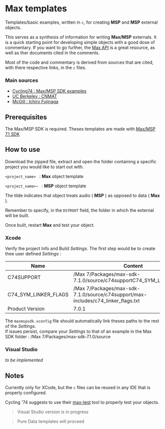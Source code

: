# Max templates

Templates/basic examples, written in ``c``, for creating **MSP** and **MSP** external objects.

This serves as a synthesis of information for writing **Max/MSP** externals. It is a quick starting point for developing simple objects with a good dose of commentary. If you want to go further, the [Max API](https://cycling74.com/sdk/MaxSDK-6.0.4/html/index.html) is a great resource, as well as ther documents cited in the comments.

Most of the code and commentary is derived from sources that are cited, with there respective links, in the ``c`` files.

### Main sources
- [Cycling74 : Max/MSP SDK examples](https://github.com/Cycling74/max6-sdk/tree/master/examples)
- [UC Berkeley : CNMAT](https://github.com/CNMAT/CNMAT-Externs)
- [McGill : Ichiro Fujinaga](http://www.music.mcgill.ca/~ich/classes/mumt402_06/MaxMSPExternalsTutorials/MaxMSPExternalsTutorial3.2.pdf)

## Prerequisites

The Max/MSP SDK is required. Theses templates are made with [Max/MSP 7.1 SDK](https://cycling74.com/downloads/sdk/#.VzpdRpPbvdQ)

## How to use

Download the zipped file, extract and open the folder containing a specific project you would like to start out with.

``<project_name> ``   : **Max** object template

``<project_name>~ ``  : **MSP** object template

The tilde indicates that object treats audio ( **MSP** ) as opposed to data ( **Max** ).

Remember to specify, in the ``DSTROOT`` field, the folder in which the external will be built.

Once built, restart **Max** and test your object.

### Xcode

Verify the project Info and Build *Settings*. The first step would be to create thee user defined *Settings* :


| Name                 | Content                                                                           |
|----------------------|-----------------------------------------------------------------------------------|
| C74SUPPORT           | /Max 7/Packages/max-sdk-7.1.0/source/c74supportC74_SYM_LINKER_FLAGS               |
| C74_SYM_LINKER_FLAGS | /Max 7/Packages/max-sdk-7.1.0/source/c74support/max-includes/c74_linker_flags.txt |
| Product Version      | 7.0.1                                                                             |

The `maxmspsdk.xconfig` file should automatically link theses paths to the rest of the *Settings*.     
If issues persist, compare your *Settings* to that of an example in the Max SDK folder : /Max 7/Packages/max-sdk-7.1.0/source

### Visual Studio

*to be implemented*

## Notes

Currently only for XCode, but the ``c`` files can be reused in any IDE that is properly configured.

Cycling '74 suggests to use their [max-test](https://github.com/Cycling74/max-test) tool to properly test your objects.


>Visual Studio version is in progress

>Pure Data templates will proceed
